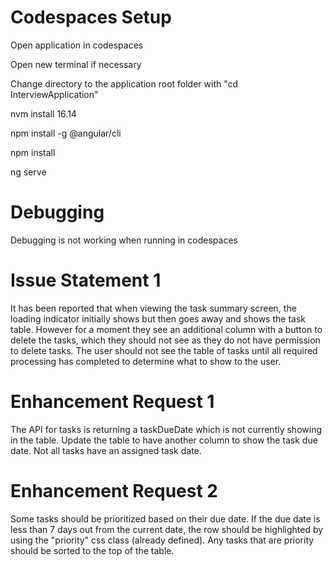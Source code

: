 # Codespaces Setup

Open application in codespaces

Open new terminal if necessary

Change directory to the application root folder with "cd InterviewApplication"

nvm install 16.14

npm install -g @angular/cli

npm install

ng serve

# Debugging
Debugging is not working when running in codespaces

# Issue Statement 1
It has been reported that when viewing the task summary screen, the loading indicator initially shows but then goes away and shows the task table. However for a moment they see an additional column with a button to delete the tasks, which they should not see as they do not have permission to delete tasks. The user should not see the table of tasks until all required processing has completed to determine what to show to the user.

# Enhancement Request 1
The API for tasks is returning a taskDueDate which is not currently showing in the table. Update the table to have another column to show the task due date. Not all tasks have an assigned task date.

# Enhancement Request 2
Some tasks should be prioritized based on their due date. If the due date is less than 7 days out from the current date, the row should be highlighted by using the "priority" css class (already defined). Any tasks that are priority should be sorted to the top of the table.